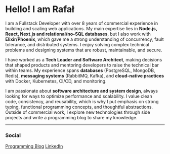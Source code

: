 # Hello! I am Rafał

I am a Fullstack Developer with over 8 years of commercial experience in building and scaling web applications. My main expertise lies in **Node.js, React, Next.js and relational/no-SQL databases**, but I also work with **Elixir/Phoenix**, which gave me a strong understanding of concurrency, fault tolerance, and distributed systems. I enjoy solving complex technical problems and designing systems that are robust, maintainable, and secure.  

I have worked as a **Tech Leader and Software Architect**, making decisions that shaped products and mentoring developers to raise the technical bar within teams. My experience spans **databases** (PostgreSQL, MongoDB, Redis), **messaging systems** (RabbitMQ, Kafka), and **cloud-native practices** with Docker, Kubernetes, CI/CD, and monitoring.  

I am passionate about **software architecture and system design**, always looking for ways to optimize performance and scalability. I value clean code, consistency, and reusability, which is why I put emphasis on strong typing, functional programming concepts, and thoughtful abstractions. Outside of commercial work, I explore new technologies through side projects and write a programming blog to share my knowledge.  

---

### Social
[Programming Blog](https://poyters.pl/)
[LinkedIn](https://www.linkedin.com/in/rkostecki/)
